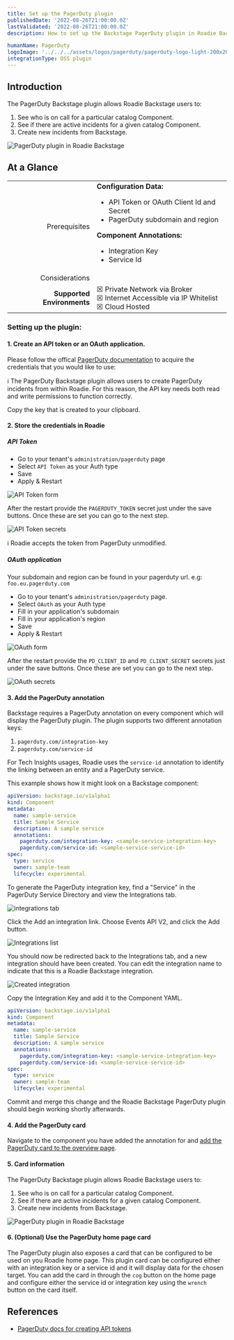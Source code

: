 ```yaml
---
title: Set up the PagerDuty plugin
publishedDate: '2022-08-26T21:00:00.0Z'
lastValidated: '2022-08-26T21:00:00.0Z'
description: How to set up the Backstage PagerDuty plugin in Roadie Backstage.

humanName: PagerDuty
logoImage: '../../../assets/logos/pagerduty/pagerduty-logo-light-200x200.webp'
integrationType: OSS plugin
---
```


## Introduction

The PagerDuty Backstage plugin allows Roadie Backstage users to:

1.  See who is on call for a particular catalog Component.
2.  See if there are active incidents for a given catalog Component.
3.  Create new incidents from Backstage.

![PagerDuty plugin in Roadie Backstage](./pagerduty-plugin.webp)

## At a Glance

| | |
|---: | --- |
| Prerequisites | **Configuration Data:** <ul><li>API Token or OAuth Client Id and Secret</li><li>PagerDuty subdomain and region</li></ul> **Component Annotations:** <ul><li>Integration Key</li><li>Service Id</li></ul> |
| Considerations |  |
| **Supported Environments** | ☒ Private Network via Broker <br /> ☒ Internet Accessible via IP Whitelist <br /> ☒ Cloud Hosted |

### Setting up the plugin:

#### 1. Create an API token or an OAuth application.

Please follow the offical [PagerDuty documentation](https://pagerduty.github.io/backstage-plugin-docs/getting-started/pagerduty/#:~:text=Events%20API.-,Setup%20API%20Authorization,-To%20use%20PagerDuty) to acquire the credentials that you would like to use:

ℹ️ The PagerDuty Backstage plugin allows users to create PagerDuty incidents from within Roadie. For this reason, the API key needs both read and write permissions to function correctly.

Copy the key that is created to your clipboard.

#### 2. Store the credentials in Roadie

##### API Token

- Go to your tenant's `administration/pagerduty` page
- Select `API Token` as your Auth type
- Save
- Apply & Restart

![API Token form](./api-token-auth-form.webp)

After the restart provide the `PAGERDUTY_TOKEN` secret just under the save buttons. Once these are set you can go to the next step.

![API Token secrets](./api-token-secrets.webp)

ℹ️ Roadie accepts the token from PagerDuty unmodified.

##### OAuth application

Your subdomain and region can be found in your pagerduty url. e.g: `foo.eu.pagerduty.com`

- Go to your tenant's `administration/pagerduty` page.
- Select `OAuth` as your Auth type
- Fill in your application's subdomain
- Fill in your application's region
- Save
- Apply & Restart

![OAuth form](./oauth-auth-form.webp)

After the restart provide the `PD_CLIENT_ID` and `PD_CLIENT_SECRET` secrets just under the save buttons. Once these are set you can go to the next step.

![OAuth secrets](./oauth-secrets.webp)

#### 3. Add the PagerDuty annotation

Backstage requires a PagerDuty annotation on every component which will display the PagerDuty plugin. The plugin supports two different annotation keys:

1. `pagerduty.com/integration-key`
2. `pagerduty.com/service-id`

For Tech Insights usages, Roadie uses the `service-id` annotation to identify the linking between an entity and a PagerDuty service.

This example shows how it might look on a Backstage component:

```yaml
apiVersion: backstage.io/v1alpha1
kind: Component
metadata:
  name: sample-service
  title: Sample Service
  description: A sample service
  annotations:
    pagerduty.com/integration-key: <sample-service-integration-key>
    pagerduty.com/service-id: <sample-service-service-id>
spec:
  type: service
  owner: sample-team
  lifecycle: experimental
```

To generate the PagerDuty integration key, find a "Service" in the PagerDuty Service Directory and view the Integrations tab.

![integrations tab](./integrations-tab.webp)

Click the Add an integration link. Choose Events API V2, and click the Add button.

![Integrations list](./integrations-list.webp)

You should now be redirected back to the Integrations tab, and a new integration should have been created. You can edit the integration name to indicate that this is a Roadie Backstage integration.

![Created integration](./created-integration.webp)

Copy the Integration Key and add it to the Component YAML.

```yaml
apiVersion: backstage.io/v1alpha1
kind: Component
metadata:
  name: sample-service
  title: Sample Service
  description: A sample service
  annotations:
    pagerduty.com/integration-key: <sample-service-integration-key>
    pagerduty.com/service-id: <sample-service-service-id>
spec:
  type: service
  owner: sample-team
  lifecycle: experimental
```

Commit and merge this change and the Roadie Backstage PagerDuty plugin should begin working shortly afterwards.

#### 4. Add the PagerDuty card

Navigate to the component you have added the annotation for and [add the PagerDuty card to the overview page](/docs/getting-started/configuring-backstage-plugins/#step-1-add-the-ui-component).

#### 5. Card information

The PagerDuty Backstage plugin allows Roadie Backstage users to:

1. See who is on call for a particular catalog Component.
2. See if there are active incidents for a given catalog Component.
3. Create new incidents from Backstage.

![PagerDuty plugin in Roadie Backstage](./pagerduty-plugin.webp)

#### 6. (Optional) Use the PagerDuty home page card

The PagerDuty plugin also exposes a card that can be configured to be used on you Roadie home page. This plugin card can be configured either with an integration key or a service id and it will display data for the chosen target. You can add the card in through the `cog` button on the home page and configure either the service id or integration key using the `wrench` button on the card itself.

## References

- [PagerDuty docs for creating API tokens](https://support.pagerduty.com/docs/generating-api-keys)
